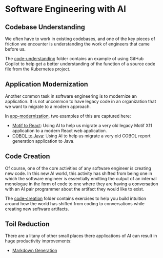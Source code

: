 # Software Engineering with AI

## Codebase Understanding

We often have to work in existing codebases, and one of the key pieces of friction we encounter is understanding the work of engineers that came before us.

The [code-understanding](./code-understanding/) folder contains an example of using GitHub Copilot to help get a better understanding of the function of a source code file from the Kubernetes project.

## Application Modernization

Another common task in software engineering is to modernize an application. It is not uncommon to have legacy code in an organization that we want to migrate to a modern approach.

In [app-modernization](./app-modernization/), two examples of this are captured here:

- [Motif to React](./app-modernization/motif-to-react/): Using AI to help us migrate a very old legacy Motif X11 application to a modern React web application.
- [COBOL to Java](./app-modernization/cobol-to-java/): Using AI to help us migrate a very old COBOL report generation application to Java.

## Code Creation

Of course, one of the core activities of any software engineer is creating new code. In this new AI world, this activity has shifted from being one in which the software engineer is essentially emitting the output of an internal monologue in the form of code to one where they are having a conversation with an AI pair programmer about the artifact they would like to exist.

The [code-creation](./code-creation/) folder contains exercises to help you build intuition around how the world has shifted from coding to conversations while creating new software artifacts.

## Toil Reduction

There are a litany of other small places there applications of AI can result in huge productivity improvements:

- [Markdown Generation](./toil-reduction/markdown-generation/)
